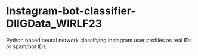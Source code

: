 # Instagram-bot-classifier-DIIGData_WIRLF23
Python based neural network classifying instagram user profiles as real IDs or spam/bot IDs.
